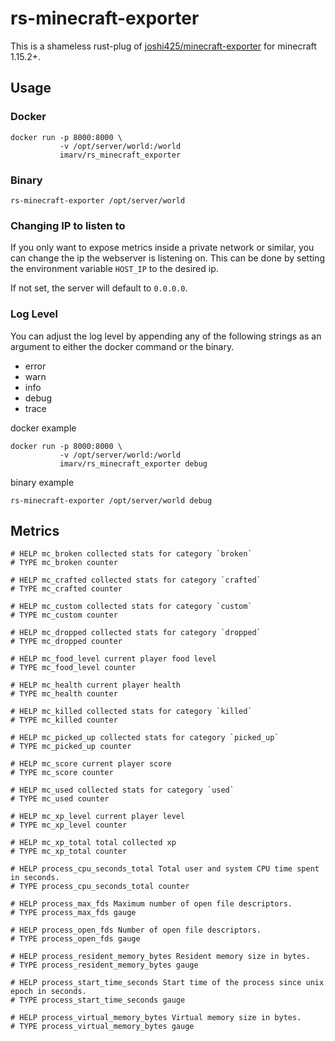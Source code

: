 # rs-minecraft-exporter

This is a shameless rust-plug of [joshi425/minecraft-exporter](https://github.com/Joshi425/minecraft-exporter) for minecraft 1.15.2+.

## Usage

### Docker

```
docker run -p 8000:8000 \
           -v /opt/server/world:/world
           imarv/rs_minecraft_exporter
```

### Binary

```
rs-minecraft-exporter /opt/server/world
```

### Changing IP to listen to

If you only want to expose metrics inside a private network or similar, you can change the ip the webserver is listening on.
This can be done by setting the environment variable `HOST_IP` to the desired ip.

If not set, the server will default to `0.0.0.0`.

### Log Level

You can adjust the log level by appending any of the following strings as an argument to either the docker command or the binary.

- error
- warn
- info
- debug
- trace

docker example
```
docker run -p 8000:8000 \
           -v /opt/server/world:/world
           imarv/rs_minecraft_exporter debug
```

binary example
```
rs-minecraft-exporter /opt/server/world debug
```

## Metrics

```
# HELP mc_broken collected stats for category `broken`
# TYPE mc_broken counter

# HELP mc_crafted collected stats for category `crafted`
# TYPE mc_crafted counter

# HELP mc_custom collected stats for category `custom`
# TYPE mc_custom counter

# HELP mc_dropped collected stats for category `dropped`
# TYPE mc_dropped counter

# HELP mc_food_level current player food level
# TYPE mc_food_level counter

# HELP mc_health current player health
# TYPE mc_health counter

# HELP mc_killed collected stats for category `killed`
# TYPE mc_killed counter

# HELP mc_picked_up collected stats for category `picked_up`
# TYPE mc_picked_up counter

# HELP mc_score current player score
# TYPE mc_score counter

# HELP mc_used collected stats for category `used`
# TYPE mc_used counter

# HELP mc_xp_level current player level
# TYPE mc_xp_level counter

# HELP mc_xp_total total collected xp
# TYPE mc_xp_total counter

# HELP process_cpu_seconds_total Total user and system CPU time spent in seconds.
# TYPE process_cpu_seconds_total counter

# HELP process_max_fds Maximum number of open file descriptors.
# TYPE process_max_fds gauge

# HELP process_open_fds Number of open file descriptors.
# TYPE process_open_fds gauge

# HELP process_resident_memory_bytes Resident memory size in bytes.
# TYPE process_resident_memory_bytes gauge

# HELP process_start_time_seconds Start time of the process since unix epoch in seconds.
# TYPE process_start_time_seconds gauge

# HELP process_virtual_memory_bytes Virtual memory size in bytes.
# TYPE process_virtual_memory_bytes gauge
```
